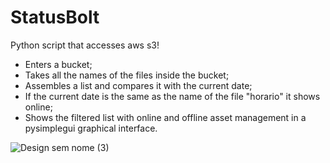 # StatusBolt
Python script that accesses aws s3!

- Enters a bucket;
- Takes all the names of the files inside the bucket;
- Assembles a list and compares it with the current date;
- If the current date is the same as the name of the file "horario" it shows online;
- Shows the filtered list with online and offline asset management in a pysimplegui graphical interface.





![Design sem nome (3)](https://user-images.githubusercontent.com/116030785/236908804-327a66de-6f67-4b57-8975-eee136c1021b.png)





